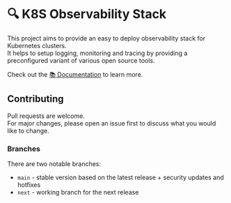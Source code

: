 # 🔍 K8S Observability Stack

This project aims to provide an easy to deploy observability stack for Kubernetes clusters. \
It helps to setup logging, monitoring and tracing by providing a preconfigured variant of various open source tools.

Check out the [📚 Documentation](https://hendric-dev.github.io/k8s-observability/) to learn more.

## Contributing

Pull requests are welcome. \
For major changes, please open an issue first to discuss what you would like to change.

### Branches

There are two notable branches:

- `main` - stable version based on the latest release + security updates and hotfixes
- `next` - working branch for the next release
